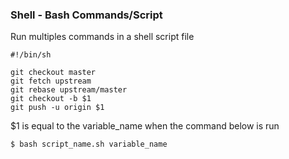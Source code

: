 ### Shell - Bash Commands/Script

Run multiples commands in a shell script file
```shell
#!/bin/sh

git checkout master
git fetch upstream
git rebase upstream/master
git checkout -b $1
git push -u origin $1

```

$1 is equal to the variable_name when the command below is run
```bash
$ bash script_name.sh variable_name

```
